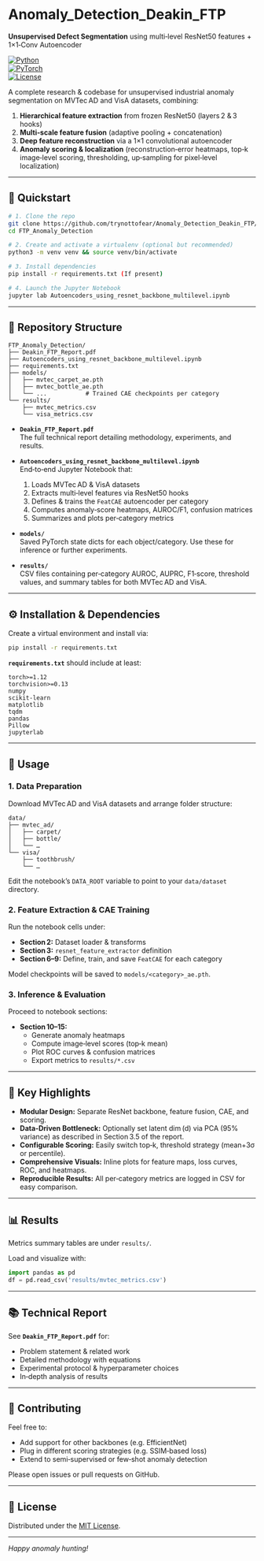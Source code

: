 # Anomaly_Detection_Deakin_FTP  
**Unsupervised Defect Segmentation** using multi‑level ResNet50 features + 1×1‑Conv Autoencoder

[![Python](https://img.shields.io/badge/python-3.8%2B-blue)](https://www.python.org/)  
[![PyTorch](https://img.shields.io/badge/pytorch-1.12%2B-red)](https://pytorch.org/)  
[![License](https://img.shields.io/badge/license-MIT-green)](LICENSE)

A complete research & codebase for unsupervised industrial anomaly segmentation on MVTec AD and VisA datasets, combining:
1. **Hierarchical feature extraction** from frozen ResNet50 (layers 2 & 3 hooks)  
2. **Multi‑scale feature fusion** (adaptive pooling + concatenation)  
3. **Deep feature reconstruction** via a 1×1 convolutional autoencoder  
4. **Anomaly scoring & localization** (reconstruction‐error heatmaps, top‑k image‐level scoring, thresholding, up‑sampling for pixel‐level localization)

---

## 🚀 Quickstart

```bash
# 1. Clone the repo
git clone https://github.com/trynottofear/Anomaly_Detection_Deakin_FTP/FTP_Anomaly_Detection.git
cd FTP_Anomaly_Detection

# 2. Create and activate a virtualenv (optional but recommended)
python3 -m venv venv && source venv/bin/activate

# 3. Install dependencies
pip install -r requirements.txt (If present)

# 4. Launch the Jupyter Notebook  
jupyter lab Autoencoders_using_resnet_backbone_multilevel.ipynb
```

---

## 📁 Repository Structure

```
FTP_Anomaly_Detection/
├── Deakin_FTP_Report.pdf  
├── Autoencoders_using_resnet_backbone_multilevel.ipynb  
├── requirements.txt  
├── models/  
│   ├── mvtec_carpet_ae.pth  
│   ├── mvtec_bottle_ae.pth  
│   └── ...           # Trained CAE checkpoints per category
└── results/  
    ├── mvtec_metrics.csv  
    └── visa_metrics.csv  
```

- **`Deakin_FTP_Report.pdf`**  
  The full technical report detailing methodology, experiments, and results.

- **`Autoencoders_using_resnet_backbone_multilevel.ipynb`**  
  End‑to‑end Jupyter Notebook that:
  1. Loads MVTec AD & VisA datasets  
  2. Extracts multi‑level features via ResNet50 hooks  
  3. Defines & trains the `FeatCAE` autoencoder per category  
  4. Computes anomaly‐score heatmaps, AUROC/F1, confusion matrices  
  5. Summarizes and plots per‐category metrics

- **`models/`**  
  Saved PyTorch state dicts for each object/category. Use these for inference or further experiments.

- **`results/`**  
  CSV files containing per‐category AUROC, AUPRC, F1‐score, threshold values, and summary tables for both MVTec AD and VisA.

---

## ⚙️ Installation & Dependencies

Create a virtual environment and install via:

```bash
pip install -r requirements.txt
```

**`requirements.txt`** should include at least:

```text
torch>=1.12
torchvision>=0.13
numpy
scikit-learn
matplotlib
tqdm
pandas
Pillow
jupyterlab
```

---

## 📝 Usage

### 1. Data Preparation  
Download MVTec AD and VisA datasets and arrange folder structure:
```
data/
├── mvtec_ad/
│   ├── carpet/
│   ├── bottle/
│   └── …  
└── visa/
    ├── toothbrush/
    └── …
```

Edit the notebook’s `DATA_ROOT` variable to point to your `data/dataset` directory.

### 2. Feature Extraction & CAE Training  
Run the notebook cells under:
- **Section 2:** Dataset loader & transforms  
- **Section 3:** `resnet_feature_extractor` definition  
- **Section 6–9:** Define, train, and save `FeatCAE` for each category  

Model checkpoints will be saved to `models/<category>_ae.pth`.

### 3. Inference & Evaluation  
Proceed to notebook sections:
- **Section 10–15:**  
  - Generate anomaly heatmaps  
  - Compute image‐level scores (top‑k mean)  
  - Plot ROC curves & confusion matrices  
  - Export metrics to `results/*.csv`

---

## 🎯 Key Highlights

- **Modular Design:** Separate ResNet backbone, feature fusion, CAE, and scoring.  
- **Data‑Driven Bottleneck:** Optionally set latent dim \(d\) via PCA (95% variance) as described in Section 3.5 of the report.  
- **Configurable Scoring:** Easily switch top‑k, threshold strategy (mean+3σ or percentile).  
- **Comprehensive Visuals:** Inline plots for feature maps, loss curves, ROC, and heatmaps.  
- **Reproducible Results:** All per‐category metrics are logged in CSV for easy comparison.

---

## 📊 Results

Metrics summary tables are under `results/`. 

Load and visualize with:
```python
import pandas as pd
df = pd.read_csv('results/mvtec_metrics.csv')
```

---

## 📚 Technical Report

See **`Deakin_FTP_Report.pdf`** for:
- Problem statement & related work  
- Detailed methodology with equations  
- Experimental protocol & hyperparameter choices  
- In‑depth analysis of results  

---

## 🤝 Contributing

Feel free to:
- Add support for other backbones (e.g. EfficientNet)  
- Plug in different scoring strategies (e.g. SSIM‐based loss)  
- Extend to semi‐supervised or few‐shot anomaly detection  

Please open issues or pull requests on GitHub.

---

## 📄 License

Distributed under the [MIT License](LICENSE).  

---

*Happy anomaly hunting!*  

